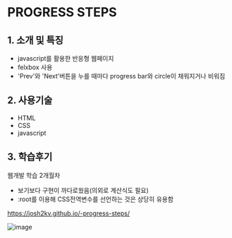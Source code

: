 # PROGRESS STEPS

## 1. 소개 및 특징
- javascript를 활용한 반응형 웹페이지
- felxbox 사용
- 'Prev'와 'Next'버튼을 누를 때마다 progress bar와 circle이 채워지거나 비워짐

## 2. 사용기술
- HTML
- CSS
- javascript

## 3. 학습후기
웹개발 학습 2개월차
- 보기보다 구현이 까다로웠음(의외로 계산식도 필요)
- :root를 이용해 CSS전역변수를 선언하는 것은 상당히 유용함


https://josh2kv.github.io/-progress-steps/

![image](https://user-images.githubusercontent.com/79514508/113094236-49d76000-922c-11eb-923d-ddc6cd32f2a5.png)
